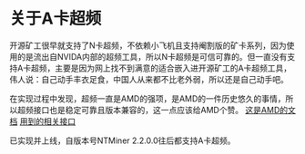 # 关于A卡超频

开源矿工很早就支持了N卡超频，不依赖小飞机且支持阉割版的矿卡系列，因为使用的是流出自NVIDA内部的超频工具，所以N卡超频是可信可靠的。但一直没有支持A卡超频，主要是因为网上找不到满意的适合嵌入进开源矿工的A卡超频工具，伟人说：自己动手丰衣足食，中国人从来都不比老外弱，所以还是自己动手吧。

在实现过程中发现，超频一直是AMD的强项，是AMD的一件历史悠久的事情，所以超频接口也是稳定可靠且版本兼容的，这一点应该给AMD个赞。
[这是AMD的文档](https://github.com/GPUOpen-LibrariesAndSDKs/display-library)
[用到的相关接口](https://github.com/ntminer-project/ntminer/blob/master/src/NTMiner.Core/Core/Gpus/Impl/Amd/AdlNativeMethods.cs)

已实现并上线，自版本号NTMiner 2.2.0.0往后都支持A卡超频。